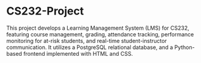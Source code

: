 # CS232-Project
This project develops a Learning Management System (LMS) for CS232, featuring course management, grading, attendance tracking, performance monitoring for at-risk students, and real-time student-instructor communication. It utilizes a PostgreSQL relational database, and a Python-based frontend implemented with HTML and CSS.